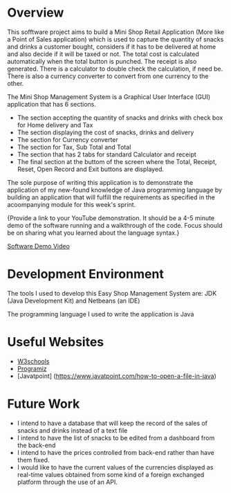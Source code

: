 # Overview

This sofftware project aims to build a Mini Shop Retail Application (More like a Point of Sales application) which is used to capture the quantity of snacks and drinks a customer bought, considers if it has to be delivered at home and also decide if it will be taxed or not. The total cost is calculated automatically when the total button is punched. The receipt is also generated. There is a calculator to double check the calculation, if need be. There is also a currency converter to convert from one currency to the other.

The Mini Shop Management System is a Graphical User Interface (GUI) application that has 6 sections.
- The section accepting the quantity of snacks and drinks with check box for Home delivery and Tax
- The section displaying the cost of snacks, drinks and delivery
- The section for Currency converter
- The section for Tax, Sub Total and Total
- The section that has 2 tabs for standard Calculator and receipt
- The final section at the buttom of the screen where the Total, Receipt, Reset, Open Record and Exit buttons are displayed.

The sole purpose of writing this application is to demonstrate the application of my new-found knowledge of Java programming language by building an application that will fulfill the requirements as specified in the acoompanying module for this week's sprint.

{Provide a link to your YouTube demonstration. It should be a 4-5 minute demo of the software running and a walkthrough of the code. Focus should be on sharing what you learned about the language syntax.}

[Software Demo Video](http://youtube.link.goes.here)

# Development Environment

The tools I used to develop this Easy Shop Management System are: JDK (Java Development Kit) and Netbeans (an IDE)

The programming language I used to write the application is Java

# Useful Websites

- [W3schools](https://www.w3schools.com/java/default.asp)
- [Programiz](https://www.programiz.com/java-programming/examples/append-text-existing-file#:~:text=Example%201%3A%20Append%20text%20to%20existing%20file&text=Likewise%2C%20the%20text%20to%20be,should%20be%20open%20for%20writing)
- [Javatpoint] (https://www.javatpoint.com/how-to-open-a-file-in-java)

# Future Work
- I intend to have a database that will keep the record of the sales of snacks and drinks instead of a text file
- I intend to have the list of snacks to be edited from a dashboard from the back-end
- I intend to have the prices controlled from back-end rather than have them fixed.
- I would like to have the current values of the currencies displayed as real-time values obtained from some kind of a foreign exchanged platform through the use of an API.
